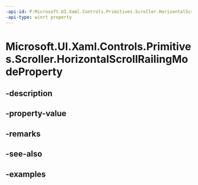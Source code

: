 ```yaml
---
-api-id: P:Microsoft.UI.Xaml.Controls.Primitives.Scroller.HorizontalScrollRailingModeProperty
-api-type: winrt property
---
```


# Microsoft.UI.Xaml.Controls.Primitives.Scroller.HorizontalScrollRailingModeProperty

<!--
public static Windows.UI.Xaml.DependencyProperty HorizontalScrollRailingModeProperty { get; }
-->


## -description

## -property-value

## -remarks

## -see-also

## -examples


